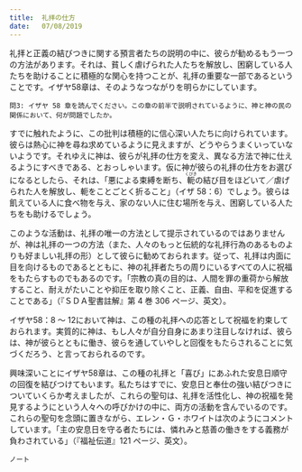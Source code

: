 ```yaml
---
title:  礼拝の仕方
date:   07/08/2019
---
```


礼拝と正義の結びつきに関する預言者たちの説明の中に、彼らが勧めるもう一つの方法があります。それは、貧しく虐げられた人たちを解放し、困窮している人たちを助けることに積極的な関心を持つことが、礼拝の重要な一部であるということです。イザヤ58章は、そのようなつながりを明らかにしています。

`問3: イザヤ 58 章を読んでください。この章の前半で説明されているように、神と神の民の関係において、何が問題でしたか。`

すでに触れたように、この批判は積極的に信心深い人たちに向けられています。彼らは熱心に神を尋ね求めているように見えますが、どうやらうまくいっていないようです。それゆえに神は、彼らが礼拝の仕方を変え、異なる方法で神に仕えるようにすべきである、とおっしゃいます。仮に神が彼らの礼拝の仕方をお選びになるとしたら、それは、「悪による束縛を断ち、<ruby>軛<rt>くびき</rt></ruby>の結び目をほどいて／虐げられた人を解放し、軛をことごとく折ること」（イザ 58：6）でしょう。彼らは飢えている人に食べ物を与え、家のない人に住む場所を与え、困窮している人たちをも助けるでしょう。

このような活動は、礼拝の唯一の方法として提示されているのではありませんが、神は礼拝の一つの方法（また、人々のもっと伝統的な礼拝行為のあるものよりも好ましい礼拝の形）として彼らに勧めておられます。従って、礼拝は内面に目を向けるものであるとともに、神の礼拝者たちの周りにいるすべての人に祝福をもたらすものでもあるのです。「宗教の真の目的は、人間を罪の重荷から解放すること、耐えがたいことや抑圧を取り除くこと、正義、自由、平和を促進することである」（『ＳＤＡ聖書註解』第 4 巻 306 ページ、英文）。

イザヤ58：8 ～ 12において神は、この種の礼拝への応答として祝福を約束しておられます。実質的に神は、もし人々が自分自身にあまり注目しなければ、彼らは、神が彼らとともに働き、彼らを通していやしと回復をもたらされることに気づくだろう、と言っておられるのです。

興味深いことにイザヤ58章は、この種の礼拝と「喜び」にあふれた安息日順守の回復を結びつけてもいます。私たちはすでに、安息日と奉仕の強い結びつきについていくらか考えましたが、これらの聖句は、礼拝を活性化し、神の祝福を発見するようにという人々への呼びかけの中に、両方の活動を含んでいるのです。これらの聖句を念頭に置きながら、エレン・Ｇ・ホワイトは次のようにコメントしています。「主の安息日を守る者たちには、憐れみと慈善の働きをする義務が負わされている」（『福祉伝道』121 ページ、英文）。

`ノート`